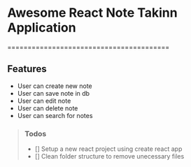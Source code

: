 # Awesome React Note Takinn Application
========================================
## Features 
- User can create new note
- User can save note in db
- User can edit note
- User can delete note
- User can search for notes

> ### Todos
> - [] Setup a new react project using create react app
> - [] Clean folder structure to remove unecessary files
 


